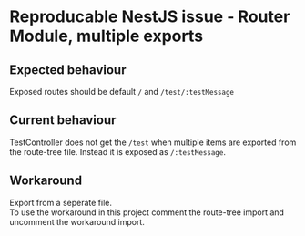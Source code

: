 # Reproducable NestJS issue - Router Module, multiple exports

## Expected behaviour

Exposed routes should be default `/` and `/test/:testMessage`

## Current behaviour

TestController does not get the `/test` when multiple items are exported from
the route-tree file. Instead it is exposed as `/:testMessage`.

## Workaround

Export from a seperate file.  
To use the workaround in this project comment the route-tree import and 
uncomment the workaround import.

